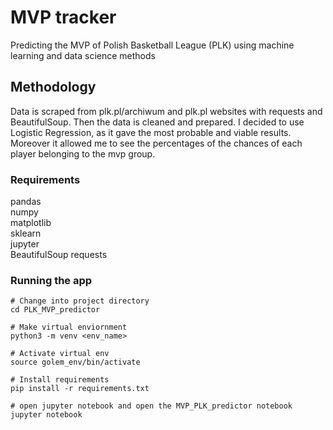 # MVP tracker

Predicting the MVP of Polish Basketball League (PLK) using machine learning and data science methods

## Methodology

Data is scraped from plk.pl/archiwum and plk.pl websites with requests and BeautifulSoup. Then the data is cleaned and prepared. I decided to use Logistic Regression, as it gave the most probable and viable results. Moreover it allowed me to see the percentages of the chances of each player belonging to the mvp group.

### Requirements

pandas  
numpy  
matplotlib  
sklearn  
jupyter  
BeautifulSoup
requests

### Running the app

    # Change into project directory
    cd PLK_MVP_predictor

    # Make virtual enviornment
    python3 -m venv <env_name>

    # Activate virtual env
    source golem_env/bin/activate

    # Install requirements
    pip install -r requirements.txt

    # open jupyter notebook and open the MVP_PLK_predictor notebook
    jupyter notebook

